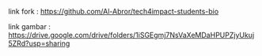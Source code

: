 link fork : https://github.com/Al-Abror/tech4impact-students-bio

link gambar : https://drive.google.com/drive/folders/1iSGEgmj7NsVaXeMDaHPUPZjyUkuj5ZRd?usp=sharing